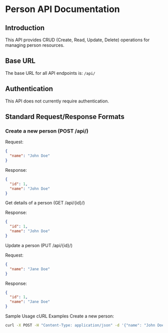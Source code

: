 # Person API Documentation

## Introduction

This API provides CRUD (Create, Read, Update, Delete) operations for managing person resources.

## Base URL

The base URL for all API endpoints is: `/api/`

## Authentication

This API does not currently require authentication.

## Standard Request/Response Formats

### Create a new person (POST /api/)

Request:

```json
{
  "name": "John Doe"
}
```


Response:

```json
{
  "id": 1,
  "name": "John Doe"
}
```

Get details of a person (GET /api/{id}/)

Response:

```json
{
  "id": 1,
  "name": "John Doe"
}
```

Update a person (PUT /api/{id}/)

Request:

```json
{
  "name": "Jane Doe"
}
```

Response:

```json
{
  "id": 1,
  "name": "Jane Doe"
}
```


Sample Usage
cURL Examples
Create a new person:

```bash
curl -X POST -H "Content-Type: application/json" -d '{"name": "John Doe"}' http://localhost:8000/api/
```

